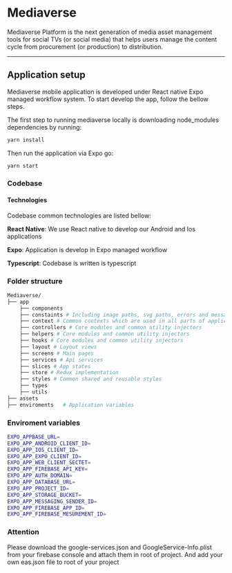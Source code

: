 
# Mediaverse

Mediaverse Platform is the next generation of media asset management tools for social TVs (or social media) that helps users manage the content cycle from procurement (or production) to distribution.

---

## Application setup

Mediaverse mobile application is developed under React native Expo managed workflow system. To start develop the app, follow the bellow steps.

The first step to running mediaverse locally is downloading node_modules dependencies by running:

```sh
yarn install
```

Then run the application via Expo go:

```sh
yarn start
```

### Codebase

#### Technologies

Codebase common technologies are listed bellow:

**React Native**: We use React native to develop our Android and Ios applications

**Expo**: Application is develop in Expo managed workflow

**Typescript**: Codebase is written is typescript


### Folder structure

```sh
Mediaverse/
├── app
    ├── components
    ├── constaints # Including image paths, svg paths, errors and messages, icons and constaints
    ├── context # Common contexts which are used in all parts of application
    ├── controllers # Core modules and common utility injectors
    ├── helpers # Core modules and common utility injectors
    ├── hooks # Core modules and common utility injectors
    ├── layout # Layout views
    ├── screens # Main pages
    ├── services # Api services
    ├── slices # App states
    ├── store # Redux implementation
    ├── styles # Common shared and reusable styles
    ├── types
    ├── utils
├── assets
├── enviroments   # Application variables
```

### Enviroment variables

```sh
EXPO_APPBASE_URL=
EXPO_APP_ANDROID_CLIENT_ID=
EXPO_APP_IOS_CLIENT_ID=
EXPO_APP_EXPO_CLIENT_ID=
EXPO_APP_WEB_CLIENT_SECTET=
EXPO_APP_FIREBASE_API_KEY=
EXPO_APP_AUTH_DOMAIN=
EXPO_APP_DATABASE_URL=
EXPO_APP_PROJECT_ID=
EXPO_APP_STORAGE_BUCKET=
EXPO_APP_MESSAGING_SENDER_ID=
EXPO_APP_FIREBASE_APP_ID=
EXPO_APP_FIREBASE_MESUREMENT_ID=
```

### Attention
Please download the google-services.json and GoogleService-Info.plist from your firebase console and attach them in root of project. And add your own eas.json file to root of your project